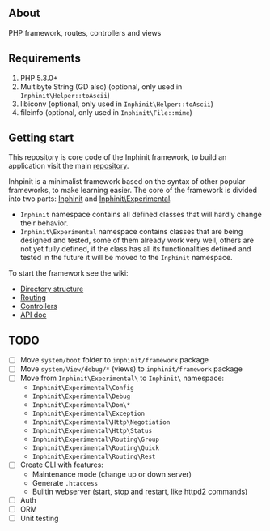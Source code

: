 ## About

PHP framework, routes, controllers and views

## Requirements

1. PHP 5.3.0+
1. Multibyte String (GD also) (optional, only used in `Inphinit\Helper::toAscii`)
1. libiconv (optional, only used in `Inphinit\Helper::toAscii`)
1. fileinfo (optional, only used in `Inphinit\File::mime`)

## Getting start

This repository is core code of the Inphinit framework, to build an application visit the main [repository](https://github.com/inphinit/inphinit).

Inhpinit is a minimalist framework based on the syntax of other popular frameworks, to make learning easier. The core of the framework is divided into two parts: [Inphinit](https://github.com/inphinit/framework/tree/master/src/Inphinit) and [Inphinit\Experimental](https://github.com/inphinit/framework/tree/master/src/Experimental).

- `Inphinit` namespace contains all defined classes that will hardly change their behavior.
- `Inphinit\Experimental` namespace contains classes that are being designed and tested, some of them already work very well, others are not yet fully defined, if the class has all its functionalities defined and tested in the future it will be moved to the `Inphinit` namespace.

To start the framework see the wiki:

- [Directory structure](https://github.com/inphinit/inphinit/wiki/Directory-Structure)
- [Routing](https://github.com/inphinit/inphinit/wiki/Routing)
- [Controllers](https://github.com/inphinit/inphinit/wiki/Controllers)
- [API doc](http://inphinit.github.io/api/)

## TODO

- [ ] Move `system/boot` folder to `inphinit/framework` package
- [ ] Move `system/View/debug/*` (views) to `inphinit/framework` package
- [ ] Move from `Inphinit\Experimental\` to `Inphinit\` namespace:
    - `Inphinit\Experimental\Config`
    - `Inphinit\Experimental\Debug`
    - `Inphinit\Experimental\Dom\*`
    - `Inphinit\Experimental\Exception`
    - `Inphinit\Experimental\Http\Negotiation`
    - `Inphinit\Experimental\Http\Status`
    - `Inphinit\Experimental\Routing\Group`
    - `Inphinit\Experimental\Routing\Quick`
    - `Inphinit\Experimental\Routing\Rest`
- [ ] Create CLI with features:
    - Maintenance mode (change up or down server)
    - Generate `.htaccess`
    - Builtin webserver (start, stop and restart, like httpd2 commands)
- [ ] Auth
- [ ] ORM
- [ ] Unit testing
